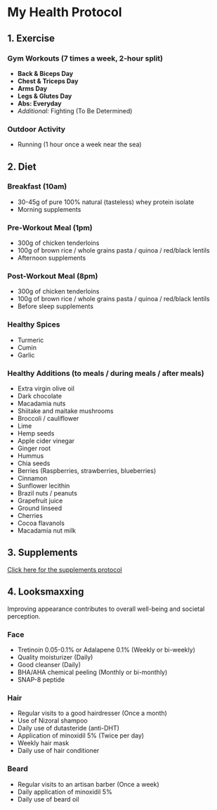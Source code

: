 # My Health Protocol 

## 1. Exercise

### Gym Workouts (7 times a week, 2-hour split)
- **Back & Biceps Day**
- **Chest & Triceps Day**
- **Arms Day**
- **Legs & Glutes Day**
- **Abs: Everyday**
- *Additional:* Fighting (To Be Determined)

### Outdoor Activity
- Running (1 hour once a week near the sea)

## 2. Diet

### Breakfast (10am)
- 30-45g of pure 100% natural (tasteless) whey protein isolate
- Morning supplements

### Pre-Workout Meal (1pm)
- 300g of chicken tenderloins
- 100g of brown rice / whole grains pasta / quinoa / red/black lentils
- Afternoon supplements

### Post-Workout Meal (8pm)
- 300g of chicken tenderloins
- 100g of brown rice / whole grains pasta / quinoa / red/black lentils
- Before sleep supplements

### Healthy Spices
- Turmeric
- Cumin
- Garlic

### Healthy Additions (to meals / during meals / after meals)
- Extra virgin olive oil
- Dark chocolate
- Macadamia nuts
- Shiitake and maitake mushrooms
- Broccoli / cauliflower
- Lime
- Hemp seeds
- Apple cider vinegar
- Ginger root
- Hummus
- Chia seeds
- Berries (Raspberries, strawberries, blueberries)
- Cinnamon
- Sunflower lecithin
- Brazil nuts / peanuts
- Grapefruit juice
- Ground linseed
- Cherries
- Cocoa flavanols
- Macadamia nut milk

## 3. Supplements
[Click here for the supplements protocol](https://protocol.bryanjohnson.com/#step-2-supplements)

## 4. Looksmaxxing
Improving appearance contributes to overall well-being and societal perception.

### Face
- Tretinoin 0.05-0.1% or Adalapene 0.1% (Weekly or bi-weekly)
- Quality moisturizer (Daily)
- Good cleanser (Daily)
- BHA/AHA chemical peeling (Monthly or bi-monthly)
- SNAP-8 peptide

### Hair
- Regular visits to a good hairdresser (Once a month)
- Use of Nizoral shampoo
- Daily use of dutasteride (anti-DHT)
- Application of minoxidil 5% (Twice per day)
- Weekly hair mask
- Daily use of hair conditioner

### Beard
- Regular visits to an artisan barber (Once a week)
- Daily application of minoxidil 5%
- Daily use of beard oil
